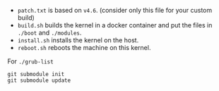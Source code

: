 * `patch.txt` is based on `v4.6`. (consider only this file for your custom build)
* `build.sh` builds the kernel in a docker container and put the files in `./boot` and `./modules`.
* `install.sh` installs the kernel on the host.
* `reboot.sh` reboots the machine on this kernel.

For `./grub-list`
```
git submodule init
git submodule update
```
